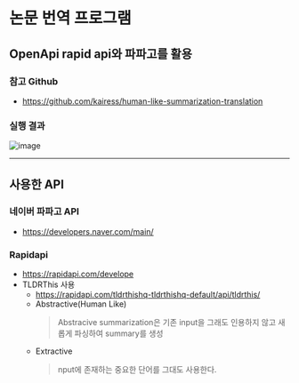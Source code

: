 # 논문 번역 프로그램
 
 ## OpenApi rapid api와 파파고를 활용

 ### 참고 Github
 - https://github.com/kairess/human-like-summarization-translation

 ### 실행 결과
![image](https://user-images.githubusercontent.com/80929433/192947818-c0ad2955-a138-40a3-bb3e-f6945acebd20.png)

***

## 사용한 API

### 네이버 파파고  API
- https://developers.naver.com/main/

### Rapidapi
- https://rapidapi.com/develope
- TLDRThis 사용
  * https://rapidapi.com/tldrthishq-tldrthishq-default/api/tldrthis/
  * Abstractive(Human Like)
     > Abstracive summarization은 기존 input을 그래도 인용하지 않고 새롭게 파싱하여 summary를 생성
  * Extractive
     > nput에 존재하는 중요한 단어를 그대도 사용한다.

 
